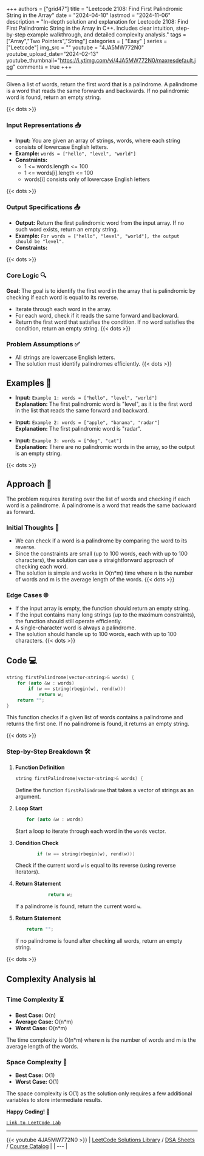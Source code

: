
+++
authors = ["grid47"]
title = "Leetcode 2108: Find First Palindromic String in the Array"
date = "2024-04-10"
lastmod = "2024-11-06"
description = "In-depth solution and explanation for Leetcode 2108: Find First Palindromic String in the Array in C++. Includes clear intuition, step-by-step example walkthrough, and detailed complexity analysis."
tags = ["Array","Two Pointers","String"]
categories = [
    "Easy"
]
series = ["Leetcode"]
img_src = ""
youtube = "4JA5MW772N0"
youtube_upload_date="2024-02-13"
youtube_thumbnail="https://i.ytimg.com/vi/4JA5MW772N0/maxresdefault.jpg"
comments = true
+++



---
Given a list of words, return the first word that is a palindrome. A palindrome is a word that reads the same forwards and backwards. If no palindromic word is found, return an empty string.
<!--more-->
{{< dots >}}
### Input Representations 📥
- **Input:** You are given an array of strings, words, where each string consists of lowercase English letters.
- **Example:** `words = ["hello", "level", "world"]`
- **Constraints:**
	- 1 <= words.length <= 100
	- 1 <= words[i].length <= 100
	- words[i] consists only of lowercase English letters

{{< dots >}}
### Output Specifications 📤
- **Output:** Return the first palindromic word from the input array. If no such word exists, return an empty string.
- **Example:** `For words = ["hello", "level", "world"], the output should be "level".`
- **Constraints:**

{{< dots >}}
### Core Logic 🔍
**Goal:** The goal is to identify the first word in the array that is palindromic by checking if each word is equal to its reverse.

- Iterate through each word in the array.
- For each word, check if it reads the same forward and backward.
- Return the first word that satisfies the condition. If no word satisfies the condition, return an empty string.
{{< dots >}}
### Problem Assumptions ✅
- All strings are lowercase English letters.
- The solution must identify palindromes efficiently.
{{< dots >}}
## Examples 🧩
- **Input:** `Example 1: words = ["hello", "level", "world"]`  \
  **Explanation:** The first palindromic word is "level", as it is the first word in the list that reads the same forward and backward.

- **Input:** `Example 2: words = ["apple", "banana", "radar"]`  \
  **Explanation:** The first palindromic word is "radar".

- **Input:** `Example 3: words = ["dog", "cat"]`  \
  **Explanation:** There are no palindromic words in the array, so the output is an empty string.

{{< dots >}}
## Approach 🚀
The problem requires iterating over the list of words and checking if each word is a palindrome. A palindrome is a word that reads the same backward as forward.

### Initial Thoughts 💭
- We can check if a word is a palindrome by comparing the word to its reverse.
- Since the constraints are small (up to 100 words, each with up to 100 characters), the solution can use a straightforward approach of checking each word.
- The solution is simple and works in O(n*m) time where n is the number of words and m is the average length of the words.
{{< dots >}}
### Edge Cases 🌐
- If the input array is empty, the function should return an empty string.
- If the input contains many long strings (up to the maximum constraints), the function should still operate efficiently.
- A single-character word is always a palindrome.
- The solution should handle up to 100 words, each with up to 100 characters.
{{< dots >}}
## Code 💻
```cpp
string firstPalindrome(vector<string>& words) {
    for (auto &w : words)
        if (w == string(rbegin(w), rend(w)))
            return w;
    return "";
}
```

This function checks if a given list of words contains a palindrome and returns the first one. If no palindrome is found, it returns an empty string.

{{< dots >}}
### Step-by-Step Breakdown 🛠️
1. **Function Definition**
	```cpp
	string firstPalindrome(vector<string>& words) {
	```
	Define the function `firstPalindrome` that takes a vector of strings as an argument.

2. **Loop Start**
	```cpp
	    for (auto &w : words)
	```
	Start a loop to iterate through each word in the `words` vector.

3. **Condition Check**
	```cpp
	        if (w == string(rbegin(w), rend(w)))
	```
	Check if the current word `w` is equal to its reverse (using reverse iterators).

4. **Return Statement**
	```cpp
	            return w;
	```
	If a palindrome is found, return the current word `w`.

5. **Return Statement**
	```cpp
	    return "";
	```
	If no palindrome is found after checking all words, return an empty string.

{{< dots >}}
## Complexity Analysis 📊
### Time Complexity ⏳
- **Best Case:** O(n)
- **Average Case:** O(n*m)
- **Worst Case:** O(n*m)

The time complexity is O(n*m) where n is the number of words and m is the average length of the words.

### Space Complexity 💾
- **Best Case:** O(1)
- **Worst Case:** O(1)

The space complexity is O(1) as the solution only requires a few additional variables to store intermediate results.

**Happy Coding! 🎉**


[`Link to LeetCode Lab`](https://leetcode.com/problems/find-first-palindromic-string-in-the-array/description/)

---
{{< youtube 4JA5MW772N0 >}}
| [LeetCode Solutions Library](https://grid47.xyz/leetcode/) / [DSA Sheets](https://grid47.xyz/sheets/) / [Course Catalog](https://grid47.xyz/courses/) |
| --- |
